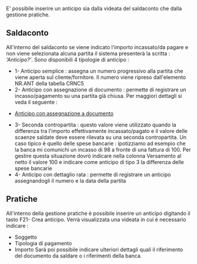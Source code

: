E' possibile inserire un anticipo sia dalla videata del saldaconto che dalla gestione pratiche.

## Saldaconto
All'interno del saldaconto se viene indicato l'importo incassato/da pagare e non viene selezionata alcuna partita il sistema presenterà la scritta :  _'Anticipo?'_.
Sono disponibili 4 tipologie di anticipo : 
* 1- Anticipo semplice :  assegna un numero progressivo alla partita che viene aperta sul cliente/fornitore. Il numero viene ripreso dall'elemento NR.ANT della tabella CRNC5
* 2- Anticipo con assegnazione di documento :  permette di registrare un incasso/pagamento su una partita già chiusa. Per maggiori dettagli si veda il seguente : 
- [Anticipo con assegnazione a documento](Sorgenti/MB/DOC_OGG/P_C5RR11A)
 * 3- Seconda contropartita :  questo valore viene utilizzato quando la differenza tra l'importo effettivamente incassato/pagato e il valore delle scaenze saldate deve essere rilevata su una seconda contropartita. Un caso tipico è quello delle spese bancarie :  ipotizziamo ad esempio che la banca mi comunichi un incasso di 98 a fronte di una fattura di 100. Per gestire questa situazione dovrò indicare nella colonna Versamento al netto il valore 100 e indicare come anticipo di tipo 3 la differenza delle spese bancarie
 * 4- Anticipo con dettaglio rata :  permette di registrare un anticipo assegnandogli il numero e la data della partita

## Pratiche
All'interno della gestione pratiche è possibile inserire un anticipo digitando il tasto F21- Crea anticipo. Verrà visualizzata una videata in cui è necessario indicare : 
 * Soggetto
 * Tipologia di pagamento
 * Importo
Sarà poi possibile indicare ulteriori dettagli quali il riferimento del documento da saldare o i riferimenti della banca.

